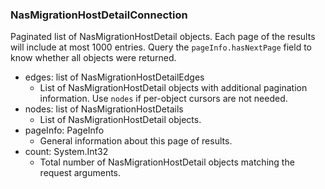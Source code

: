 ### NasMigrationHostDetailConnection
Paginated list of NasMigrationHostDetail objects. Each page of the results will include at most 1000 entries. Query the `pageInfo.hasNextPage` field to know whether all objects were returned.

- edges: list of NasMigrationHostDetailEdges
  - List of NasMigrationHostDetail objects with additional pagination information. Use `nodes` if per-object cursors are not needed.
- nodes: list of NasMigrationHostDetails
  - List of NasMigrationHostDetail objects.
- pageInfo: PageInfo
  - General information about this page of results.
- count: System.Int32
  - Total number of NasMigrationHostDetail objects matching the request arguments.
